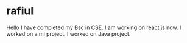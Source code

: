 # rafiul
Hello
I have completed my Bsc in CSE.
I am working on react.js now.
I worked on a ml project.
I worked on Java project.
